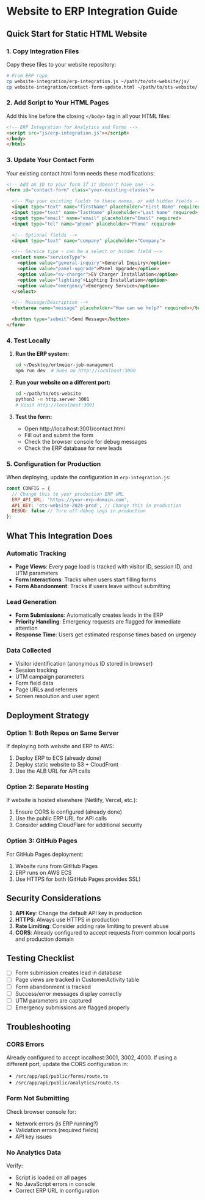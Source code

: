 # Website to ERP Integration Guide

## Quick Start for Static HTML Website

### 1. Copy Integration Files
Copy these files to your website repository:
```bash
# From ERP repo
cp website-integration/erp-integration.js ~/path/to/ots-website/js/
cp website-integration/contact-form-update.html ~/path/to/ots-website/
```

### 2. Add Script to Your HTML Pages

Add this line before the closing `</body>` tag in all your HTML files:

```html
<!-- ERP Integration for Analytics and Forms -->
<script src="js/erp-integration.js"></script>
</body>
</html>
```

### 3. Update Your Contact Form

Your existing contact.html form needs these modifications:

```html
<!-- Add an ID to your form if it doesn't have one -->
<form id="contact-form" class="your-existing-classes">

  <!-- Map your existing fields to these names, or add hidden fields -->
  <input type="text" name="firstName" placeholder="First Name" required>
  <input type="text" name="lastName" placeholder="Last Name" required>
  <input type="email" name="email" placeholder="Email" required>
  <input type="tel" name="phone" placeholder="Phone" required>

  <!-- Optional fields -->
  <input type="text" name="company" placeholder="Company">

  <!-- Service type - can be a select or hidden field -->
  <select name="serviceType">
    <option value="general-inquiry">General Inquiry</option>
    <option value="panel-upgrade">Panel Upgrade</option>
    <option value="ev-charger">EV Charger Installation</option>
    <option value="lighting">Lighting Installation</option>
    <option value="emergency">Emergency Service</option>
  </select>

  <!-- Message/Description -->
  <textarea name="message" placeholder="How can we help?" required></textarea>

  <button type="submit">Send Message</button>
</form>
```

### 4. Test Locally

1. **Run the ERP system:**
   ```bash
   cd ~/Desktop/ortmeier-job-management
   npm run dev  # Runs on http://localhost:3000
   ```

2. **Run your website on a different port:**
   ```bash
   cd ~/path/to/ots-website
   python3 -m http.server 3001
   # Visit http://localhost:3001
   ```

3. **Test the form:**
   - Open http://localhost:3001/contact.html
   - Fill out and submit the form
   - Check the browser console for debug messages
   - Check the ERP database for new leads

### 5. Configuration for Production

When deploying, update the configuration in `erp-integration.js`:

```javascript
const CONFIG = {
  // Change this to your production ERP URL
  ERP_API_URL: 'https://your-erp-domain.com',
  API_KEY: 'ots-website-2024-prod', // Change this in production
  DEBUG: false // Turn off debug logs in production
};
```

## What This Integration Does

### Automatic Tracking
- **Page Views**: Every page load is tracked with visitor ID, session ID, and UTM parameters
- **Form Interactions**: Tracks when users start filling forms
- **Form Abandonment**: Tracks if users leave without submitting

### Lead Generation
- **Form Submissions**: Automatically creates leads in the ERP
- **Priority Handling**: Emergency requests are flagged for immediate attention
- **Response Time**: Users get estimated response times based on urgency

### Data Collected
- Visitor identification (anonymous ID stored in browser)
- Session tracking
- UTM campaign parameters
- Form field data
- Page URLs and referrers
- Screen resolution and user agent

## Deployment Strategy

### Option 1: Both Repos on Same Server
If deploying both website and ERP to AWS:
1. Deploy ERP to ECS (already done)
2. Deploy static website to S3 + CloudFront
3. Use the ALB URL for API calls

### Option 2: Separate Hosting
If website is hosted elsewhere (Netlify, Vercel, etc.):
1. Ensure CORS is configured (already done)
2. Use the public ERP URL for API calls
3. Consider adding CloudFlare for additional security

### Option 3: GitHub Pages
For GitHub Pages deployment:
1. Website runs from GitHub Pages
2. ERP runs on AWS ECS
3. Use HTTPS for both (GitHub Pages provides SSL)

## Security Considerations

1. **API Key**: Change the default API key in production
2. **HTTPS**: Always use HTTPS in production
3. **Rate Limiting**: Consider adding rate limiting to prevent abuse
4. **CORS**: Already configured to accept requests from common local ports and production domain

## Testing Checklist

- [ ] Form submission creates lead in database
- [ ] Page views are tracked in CustomerActivity table
- [ ] Form abandonment is tracked
- [ ] Success/error messages display correctly
- [ ] UTM parameters are captured
- [ ] Emergency submissions are flagged properly

## Troubleshooting

### CORS Errors
Already configured to accept localhost:3001, 3002, 4000. If using a different port, update the CORS configuration in:
- `/src/app/api/public/forms/route.ts`
- `/src/app/api/public/analytics/route.ts`

### Form Not Submitting
Check browser console for:
- Network errors (is ERP running?)
- Validation errors (required fields)
- API key issues

### No Analytics Data
Verify:
- Script is loaded on all pages
- No JavaScript errors in console
- Correct ERP URL in configuration